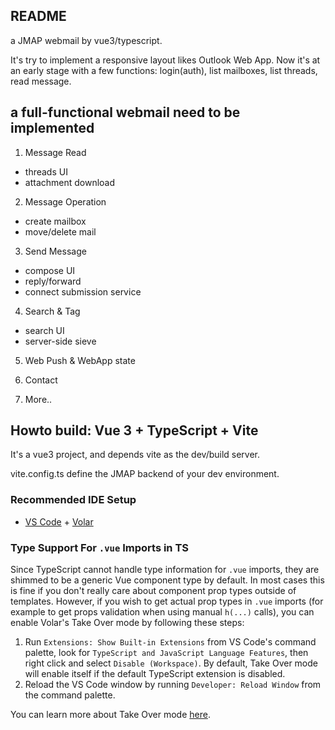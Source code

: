 ## README

a JMAP webmail by vue3/typescript.

It's try to implement a responsive layout likes Outlook Web App. Now it's at an early stage with a few functions: login(auth), list mailboxes, list threads, read message.

## a full-functional webmail need to be implemented

1. Message Read
  * threads UI
  * attachment download

2. Message Operation
  * create mailbox
  * move/delete mail

3. Send Message
  * compose UI
  * reply/forward
  * connect submission service

4. Search & Tag
  * search UI
  * server-side sieve

5. Web Push & WebApp state

6. Contact

7. More..

## Howto build: Vue 3 + TypeScript + Vite

It's a vue3 project, and depends vite as the dev/build server.

vite.config.ts define the JMAP backend of your dev environment.

### Recommended IDE Setup

- [VS Code](https://code.visualstudio.com/) + [Volar](https://marketplace.visualstudio.com/items?itemName=Vue.volar)

### Type Support For `.vue` Imports in TS

Since TypeScript cannot handle type information for `.vue` imports, they are shimmed to be a generic Vue component type by default. In most cases this is fine if you don't really care about component prop types outside of templates. However, if you wish to get actual prop types in `.vue` imports (for example to get props validation when using manual `h(...)` calls), you can enable Volar's Take Over mode by following these steps:

1. Run `Extensions: Show Built-in Extensions` from VS Code's command palette, look for `TypeScript and JavaScript Language Features`, then right click and select `Disable (Workspace)`. By default, Take Over mode will enable itself if the default TypeScript extension is disabled.
2. Reload the VS Code window by running `Developer: Reload Window` from the command palette.

You can learn more about Take Over mode [here](https://github.com/johnsoncodehk/volar/discussions/471).
